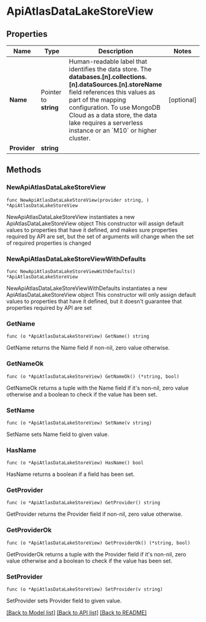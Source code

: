 # ApiAtlasDataLakeStoreView

## Properties

Name | Type | Description | Notes
------------ | ------------- | ------------- | -------------
**Name** | Pointer to **string** | Human-readable label that identifies the data store. The **databases.[n].collections.[n].dataSources.[n].storeName** field references this values as part of the mapping configuration. To use MongoDB Cloud as a data store, the data lake requires a serverless instance or an &#x60;M10&#x60; or higher cluster. | [optional] 
**Provider** | **string** |  | 

## Methods

### NewApiAtlasDataLakeStoreView

`func NewApiAtlasDataLakeStoreView(provider string, ) *ApiAtlasDataLakeStoreView`

NewApiAtlasDataLakeStoreView instantiates a new ApiAtlasDataLakeStoreView object
This constructor will assign default values to properties that have it defined,
and makes sure properties required by API are set, but the set of arguments
will change when the set of required properties is changed

### NewApiAtlasDataLakeStoreViewWithDefaults

`func NewApiAtlasDataLakeStoreViewWithDefaults() *ApiAtlasDataLakeStoreView`

NewApiAtlasDataLakeStoreViewWithDefaults instantiates a new ApiAtlasDataLakeStoreView object
This constructor will only assign default values to properties that have it defined,
but it doesn't guarantee that properties required by API are set

### GetName

`func (o *ApiAtlasDataLakeStoreView) GetName() string`

GetName returns the Name field if non-nil, zero value otherwise.

### GetNameOk

`func (o *ApiAtlasDataLakeStoreView) GetNameOk() (*string, bool)`

GetNameOk returns a tuple with the Name field if it's non-nil, zero value otherwise
and a boolean to check if the value has been set.

### SetName

`func (o *ApiAtlasDataLakeStoreView) SetName(v string)`

SetName sets Name field to given value.

### HasName

`func (o *ApiAtlasDataLakeStoreView) HasName() bool`

HasName returns a boolean if a field has been set.

### GetProvider

`func (o *ApiAtlasDataLakeStoreView) GetProvider() string`

GetProvider returns the Provider field if non-nil, zero value otherwise.

### GetProviderOk

`func (o *ApiAtlasDataLakeStoreView) GetProviderOk() (*string, bool)`

GetProviderOk returns a tuple with the Provider field if it's non-nil, zero value otherwise
and a boolean to check if the value has been set.

### SetProvider

`func (o *ApiAtlasDataLakeStoreView) SetProvider(v string)`

SetProvider sets Provider field to given value.



[[Back to Model list]](../README.md#documentation-for-models) [[Back to API list]](../README.md#documentation-for-api-endpoints) [[Back to README]](../README.md)


